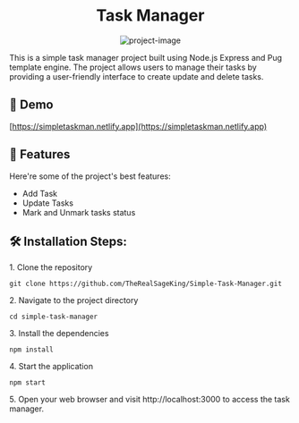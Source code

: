 <h1 align="center" id="title">Task Manager</h1>

<p align="center"><img src="https://socialify.git.ci/TheRealSageKing/Simple-Task-Manager/image?language=1&amp;name=1&amp;owner=1&amp;pattern=Brick%20Wall&amp;stargazers=1&amp;theme=Light" alt="project-image"></p>

<p id="description">This is a simple task manager project built using Node.js Express and Pug template engine. The project allows users to manage their tasks by providing a user-friendly interface to create update and delete tasks.</p>

<h2>🚀 Demo</h2>

[https://simpletaskman.netlify.app](https://simpletaskman.netlify.app)

<h2>🧐 Features</h2>

Here're some of the project's best features:

- Add Task
- Update Tasks
- Mark and Unmark tasks status

<h2>🛠️ Installation Steps:</h2>

<p>1. Clone the repository</p>

```
git clone https://github.com/TheRealSageKing/Simple-Task-Manager.git
```

<p>2. Navigate to the project directory</p>

```
cd simple-task-manager
```

<p>3. Install the dependencies</p>

```
npm install
```

<p>4. Start the application</p>

```
npm start
```

<p>5. Open your web browser and visit http://localhost:3000 to access the task manager.</p>
